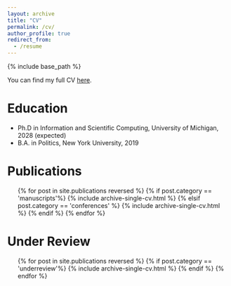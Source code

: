 ```yaml
---
layout: archive
title: "CV"
permalink: /cv/
author_profile: true
redirect_from:
  - /resume
---
```


{% include base_path %}

<div class="wordwrap">You can find my full CV <a href="{{site.url}}/files/cv.pdf" target="_blank">here</a>.</div>


Education
======
* Ph.D in Information and Scientific Computing, University of Michigan, 2028 (expected)
* B.A. in Politics, New York University, 2019

<!-- Work experience
======
* Spring 2024: Academic Pages Collaborator
  * Github University
  * Duties includes: Updates and improvements to template
  * Supervisor: The Users

* Fall 2015: Research Assistant
  * Github University
  * Duties included: Merging pull requests
  * Supervisor: Professor Hub

* Summer 2015: Research Assistant
  * Github University
  * Duties included: Tagging issues
  * Supervisor: Professor Git
  
Skills
======
* Skill 1
* Skill 2
  * Sub-skill 2.1
  * Sub-skill 2.2
  * Sub-skill 2.3
* Skill 3 -->

Publications
======
  <ul>{% for post in site.publications reversed %}
     {% if post.category == 'manuscripts'%}
       {% include archive-single-cv.html %}
     {% elsif post.category == 'conferences' %}
       {% include archive-single-cv.html %}
     {% endif %}
  {% endfor %}</ul>

Under Review
======
  <ul>{% for post in site.publications reversed %}
     {% if post.category == 'underreview'%}
       {% include archive-single-cv.html %}
     {% endif %}
  {% endfor %}</ul>
  
<!-- Talks
======
  <ul>{% for post in site.talks reversed %}
    {% include archive-single-talk-cv.html  %}
  {% endfor %}</ul>
  
Teaching
======
  <ul>{% for post in site.teaching reversed %}
    {% include archive-single-cv.html %}
  {% endfor %}</ul>
  
Service and leadership
======
* Currently signed in to 43 different slack teams -->
